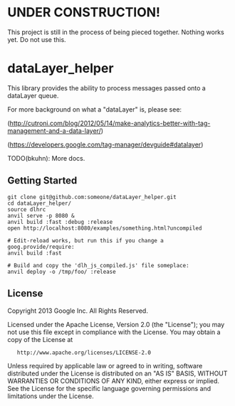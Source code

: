# UNDER CONSTRUCTION!

This project is still in the process of being pieced together. Nothing works yet. Do not use this.

# dataLayer_helper

This library provides the ability to process messages passed onto a dataLayer queue.

For more background on what a "dataLayer" is, please see:

(http://cutroni.com/blog/2012/05/14/make-analytics-better-with-tag-management-and-a-data-layer/)

(https://developers.google.com/tag-manager/devguide#datalayer)


TODO(bkuhn): More docs.


## Getting Started

    git clone git@github.com:someone/dataLayer_helper.git
    cd dataLayer_helper/
    source dlhrc
    anvil serve -p 8080 &
    anvil build :fast :debug :release
    open http://localhost:8080/examples/something.html?uncompiled

    # Edit-reload works, but run this if you change a goog.provide/require:
    anvil build :fast

    # Build and copy the 'dlh_js_compiled.js' file someplace:
    anvil deploy -o /tmp/foo/ :release

## License

   Copyright 2013 Google Inc. All Rights Reserved.

   Licensed under the Apache License, Version 2.0 (the "License");
   you may not use this file except in compliance with the License.
   You may obtain a copy of the License at

       http://www.apache.org/licenses/LICENSE-2.0

   Unless required by applicable law or agreed to in writing, software
   distributed under the License is distributed on an "AS IS" BASIS,
   WITHOUT WARRANTIES OR CONDITIONS OF ANY KIND, either express or implied.
   See the License for the specific language governing permissions and
   limitations under the License.

